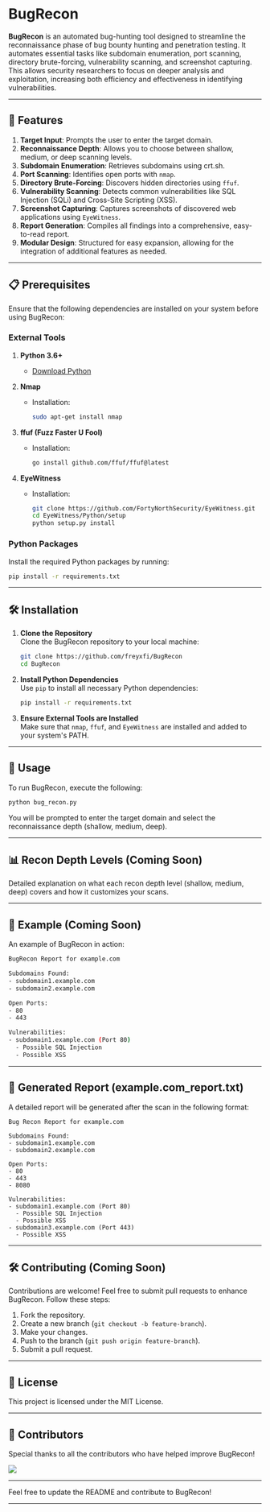 # BugRecon 

**BugRecon** is an automated bug-hunting tool designed to streamline the reconnaissance phase of bug bounty hunting and penetration testing. It automates essential tasks like subdomain enumeration, port scanning, directory brute-forcing, vulnerability scanning, and screenshot capturing. This allows security researchers to focus on deeper analysis and exploitation, increasing both efficiency and effectiveness in identifying vulnerabilities.

---

## 🚀 Features

1. **Target Input**: Prompts the user to enter the target domain.
2. **Reconnaissance Depth**: Allows you to choose between shallow, medium, or deep scanning levels.
3. **Subdomain Enumeration**: Retrieves subdomains using crt.sh.
4. **Port Scanning**: Identifies open ports with `nmap`.
5. **Directory Brute-Forcing**: Discovers hidden directories using `ffuf`.
6. **Vulnerability Scanning**: Detects common vulnerabilities like SQL Injection (SQLi) and Cross-Site Scripting (XSS).
7. **Screenshot Capturing**: Captures screenshots of discovered web applications using `EyeWitness`.
8. **Report Generation**: Compiles all findings into a comprehensive, easy-to-read report.
9. **Modular Design**: Structured for easy expansion, allowing for the integration of additional features as needed.

---

## 📋 Prerequisites

Ensure that the following dependencies are installed on your system before using BugRecon:

### External Tools

1. **Python 3.6+**
    - [Download Python](https://www.python.org/downloads/)

2. **Nmap**
    - Installation:
      ```bash
      sudo apt-get install nmap
      ```

3. **ffuf (Fuzz Faster U Fool)**
    - Installation:
      ```bash
      go install github.com/ffuf/ffuf@latest
      ```

4. **EyeWitness**
    - Installation:
      ```bash
      git clone https://github.com/FortyNorthSecurity/EyeWitness.git
      cd EyeWitness/Python/setup
      python setup.py install
      ```

### Python Packages

Install the required Python packages by running:

```bash
pip install -r requirements.txt
```

---

## 🛠️ Installation

1. **Clone the Repository**  
   Clone the BugRecon repository to your local machine:
   ```bash
   git clone https://github.com/freyxfi/BugRecon
   cd BugRecon
   ```

2. **Install Python Dependencies**  
   Use `pip` to install all necessary Python dependencies:
   ```bash
   pip install -r requirements.txt
   ```

3. **Ensure External Tools are Installed**  
   Make sure that `nmap`, `ffuf`, and `EyeWitness` are installed and added to your system's PATH.

---

## 🚀 Usage

To run BugRecon, execute the following:

```bash
python bug_recon.py
```

You will be prompted to enter the target domain and select the reconnaissance depth (shallow, medium, deep).

---

## 📊 Recon Depth Levels (Coming Soon)

Detailed explanation on what each recon depth level (shallow, medium, deep) covers and how it customizes your scans.

---

## 📝 Example (Coming Soon)

An example of BugRecon in action:

```bash
BugRecon Report for example.com

Subdomains Found:
- subdomain1.example.com
- subdomain2.example.com

Open Ports:
- 80
- 443

Vulnerabilities:
- subdomain1.example.com (Port 80)
  - Possible SQL Injection
  - Possible XSS
```

---

## 🧾 Generated Report (example.com_report.txt)

A detailed report will be generated after the scan in the following format:

```
Bug Recon Report for example.com

Subdomains Found:
- subdomain1.example.com
- subdomain2.example.com

Open Ports:
- 80
- 443
- 8080

Vulnerabilities:
- subdomain1.example.com (Port 80)
  - Possible SQL Injection
  - Possible XSS
- subdomain3.example.com (Port 443)
  - Possible XSS
```

---

## 🛠️ Contributing (Coming Soon)

Contributions are welcome! Feel free to submit pull requests to enhance BugRecon. Follow these steps:

1. Fork the repository.
2. Create a new branch (`git checkout -b feature-branch`).
3. Make your changes.
4. Push to the branch (`git push origin feature-branch`).
5. Submit a pull request.

---

## 📄 License

This project is licensed under the MIT License.

---

## 🎉 Contributors

Special thanks to all the contributors who have helped improve BugRecon!

<!-- Add contributor avatars automatically with this placeholder -->
<a href="https://github.com/freyxfi/BugRecon/graphs/contributors">
  <img src="https://contrib.rocks/image?repo=freyxfi/BugRecon" />
</a>

---

Feel free to update the README and contribute to BugRecon!

---
